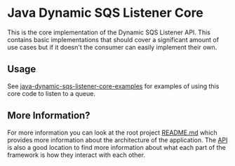 # Java Dynamic SQS Listener Core
This is the core implementation of the Dynamic SQS Listener API. This contains basic implementations that should cover a
significant amount of use cases but if it doesn't the consumer can easily implement their own.

## Usage

See [java-dynamic-sqs-listener-core-examples](../examples/java-dynamic-sqs-listener-core-examples) for examples of
using this core code to listen to a queue.

## More Information?

For more information you can look at the root project [README.md](../README.md) which provides more information about 
the architecture of the application. The [API](../java-dynamic-sqs-listener-api) is also a good location to find more
information about what each part of the framework is how they interact with each other.
